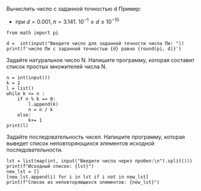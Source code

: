 Вычислить число c заданной точностью d
Пример:
- при $d = 0.001, π = 3.141.$    $10^{-1} ≤ d ≤10^{-10}$
~~~
from math import pi

d =  int(input("Введите число для заданной точности числа Пи: "))
print(f'число Пи с заданной точностью {d} равно {round(pi, d)}')
~~~

Задайте натуральное число N.
Напишите программу, которая
составит список 
простых множителей числа N.
~~~
n = int(input())
k = 2
l = list()
while k <= n :
    if n % k == 0:
        l.append(k)
        n = n / k
    else:
        k+= 1
print(l) 
~~~
Задайте последовательность чисел.
Напишите программу, которая выведет
список неповторяющихся элементов 
исходной последовательности.
~~~
lst = list(map(int, input("Введите числа через пробел:\n").split()))
print(f"Исходный список: {lst}")
new_lst = []
[new_lst.append(i) for i in lst if i not in new_lst]
print(f"Список из неповторяющихся элементов: {new_lst}")
~~~